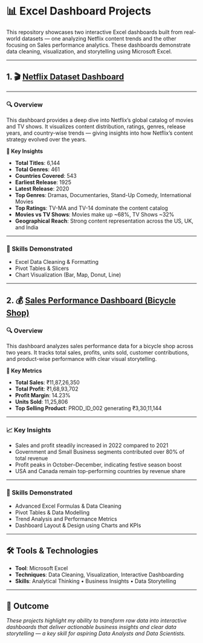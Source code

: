 # 📊 Excel Dashboard Projects

This repository showcases two interactive Excel dashboards built from real-world datasets — one analyzing Netflix content trends and the other focusing on Sales performance analytics. These dashboards demonstrate data cleaning, visualization, and storytelling using Microsoft Excel.

---

## 1. 🎬 [Netflix Dataset Dashboard](https://github.com/Sinchana-SV/Excel-Dashboard/blob/main/Netflix/Netflix%20Excel%20Dashboard.png)

---

### 🔍 Overview

This dashboard provides a deep dive into Netflix’s global catalog of movies and TV shows. It visualizes content distribution, ratings, genres, release years, and country-wise trends — giving insights into how Netflix’s content strategy evolved over the years.

**🧩 Key Insights**
- **Total Titles**: 6,144
- **Total Genres**: 461
- **Countries Covered**: 543
- **Earliest Release**: 1925
- **Latest Release**: 2020
- **Top Genres**: Dramas, Documentaries, Stand-Up Comedy, International Movies
- **Top Ratings**: TV-MA and TV-14 dominate the content catalog
- **Movies vs TV Shows**: Movies make up ~68%, TV Shows ~32%
- **Geographical Reach**: Strong content representation across the US, UK, and India

---

### 🧠 Skills Demonstrated

- Excel Data Cleaning & Formatting
- Pivot Tables & Slicers
- Chart Visualization (Bar, Map, Donut, Line)

---

## 2. 💰 [Sales Performance Dashboard (Bicycle Shop)](https://github.com/Sinchana-SV/Excel-Dashboard/blob/main/Bicycle%20Sales/Sales%20Excel%20Dashboard.png)

### 🔍 Overview

This dashboard analyzes sales performance data for a bicycle shop across two years. It tracks total sales, profits, units sold, customer contributions, and product-wise performance with clear visual storytelling.

**🧩 Key Metrics**
- **Total Sales**: ₹11,87,26,350
- **Total Profit**: ₹1,68,93,702
- **Profit Margin**: 14.23%
- **Units Sold**: 11,25,806
- **Top Selling Product**: PROD_ID_002 generating ₹3,30,11,144

---

### 📈 Key Insights
- Sales and profit steadily increased in 2022 compared to 2021
- Government and Small Business segments contributed over 80% of total revenue
- Profit peaks in October–December, indicating festive season boost
- USA and Canada remain top-performing countries by revenue share

---

### 🧠 Skills Demonstrated
- Advanced Excel Formulas & Data Cleaning
- Pivot Tables & Data Modelling
- Trend Analysis and Performance Metrics
- Dashboard Layout & Design using Charts and KPIs

---

## 🛠️ Tools & Technologies

- **Tool**: Microsoft Excel
- **Techniques**: Data Cleaning, Visualization, Interactive Dashboarding
- **Skills**: Analytical Thinking • Business Insights • Data Storytelling

---

## 🚀 Outcome
*These projects highlight my ability to transform raw data into interactive dashboards that deliver actionable business insights and clear data storytelling — a key skill for aspiring Data Analysts and Data Scientists.*
